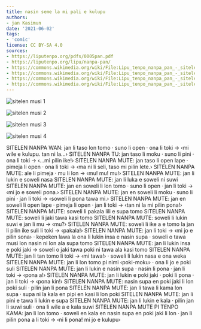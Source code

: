 ```yaml
---
title: nasin seme la mi pali e kulupu
authors:
- jan Kasimun
date: '2021-06-02'
tags:
- 'comic'
license: CC BY-SA 4.0
sources:
- https://liputenpo.org/pdfs/0005pan.pdf
- https://liputenpo.org/lipu/nanpa-pan/
- https://commons.wikimedia.org/wiki/File:Lipu_tenpo_nanpa_pan_-_sitelen_musi_1.png
- https://commons.wikimedia.org/wiki/File:Lipu_tenpo_nanpa_pan_-_sitelen_musi_2.png
- https://commons.wikimedia.org/wiki/File:Lipu_tenpo_nanpa_pan_-_sitelen_musi_3.png
- https://commons.wikimedia.org/wiki/File:Lipu_tenpo_nanpa_pan_-_sitelen_musi_4.png
---
```


![sitelen musi 1](https://upload.wikimedia.org/wikipedia/commons/0/06/Lipu_tenpo_nanpa_pan_-_sitelen_musi_1.png)

![sitelen musi 2](https://upload.wikimedia.org/wikipedia/commons/7/7e/Lipu_tenpo_nanpa_pan_-_sitelen_musi_2.png)

![sitelen musi 3](https://upload.wikimedia.org/wikipedia/commons/b/bc/Lipu_tenpo_nanpa_pan_-_sitelen_musi_3.png)

![sitelen musi 4](https://upload.wikimedia.org/wikipedia/commons/4/4b/Lipu_tenpo_nanpa_pan_-_sitelen_musi_4.png)

SITELEN NANPA WAN: jan li taso lon tomo · suno li open · ona li toki → ‹mi wile e kulupu. tan ni la...›
SITELEN NANPA TU: jan taso li moku · suno li pini · ona li toki → ‹...mi pilin ike!›
SITELEN NANPA MUTE: jan taso li open lape · pimeja li open · ona li toki → ‹ma ni li seli, taso mi pilin lete.›
SITELEN NANPA MUTE: ale li pimeja · mu li lon → ‹mu! mu! mu!›
SITELEN NANPA MUTE: jan li lukin e soweli nasa
SITELEN NANPA MUTE: jan li luka e soweli ni suwi
SITELEN NANPA MUTE: jan en soweli li lon tomo · suno li open · jan li toki → ‹mi jo e soweli pona.›
SITELEN NANPA MUTE: jan en soweli li moku · suno li pini · jan li toki → ‹soweli li pona tawa mi.›
SITELEN NANPA MUTE: jan en soweli li open lape · pimeja li open · jan li toki → ‹tan ni la mi pilin pona!›
SITELEN NANPA MUTE: soweli li pakala lili e supa tomo
SITELEN NANPA MUTE: soweli li jaki tawa kasi tomo
SITELEN NANPA MUTE: soweli li lukin suwi e jan li mu → ‹mu?›
SITELEN NANPA MUTE: soweli li ike a e tomo la jan li pilin ike suli li toki → ‹pakala!›
SITELEN NANPA MUTE: jan li toki → ‹mi jo e pilin sona› · kepeken lawa la ona li lukin insa e nasin supa · soweli o tawa musi lon nasin ni lon ala supa tomo
SITELEN NANPA MUTE: jan li lukin insa e poki jaki → soweli o jaki tawa poki ni tawa ala kasi tomo
SITELEN NANPA MUTE: jan li tan tomo li toki → ‹mi tawa!› · soweli li lukin nasa e ona weka
SITELEN NANPA MUTE: jan li lon tomo pi nimi ‹poki-moku› · ona li jo e poki suli
SITELEN NANPA MUTE: jan li lukin e nasin supa · nasin li pona · jan li toki → ‹pona a!›
SITELEN NANPA MUTE: jan li lukin e poki jaki · poki li pona · jan li toki → ‹pona kin!›
SITELEN NANPA MUTE: nasin supa en poki jaki li lon poki suli · pilin jan li pona
SITELEN NANPA MUTE: jan li tawa li kama lon supa · supa ni la kala en pipi en kasi li lon poki
SITELEN NANPA MUTE: jan li pini e tawa li lukin e supa
SITELEN NANPA MUTE: jan li lukin e kala · pilin jan li suwi suli · ona li wile a e kala suwi
SITELEN NANPA MUTE PI TENPO KAMA: jan li lon tomo · soweli en kala en nasin supa en poki jaki li lon · jan li pilin pona a li toki → ‹ni li pona! mi jo e kulupu›